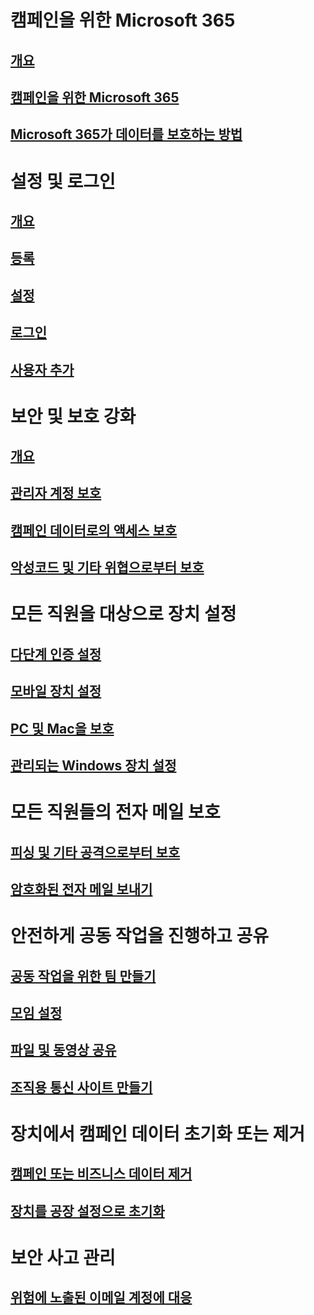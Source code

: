 # 캠페인을 위한 Microsoft 365
## [개요](index.md)
## [캠페인을 위한 Microsoft 365](get-microsoft-365-campaigns.md)
## [Microsoft 365가 데이터를 보호하는 방법](m365-campaigns-users.md)

# 설정 및 로그인
## [개요](microsoft-365-campaigns-setup-overview.md)
## [등록](m365-campaigns-sign-up.md)
## [설정](../business/set-up.md?toc=/microsoft-365/campaigns/toc.json)
## [로그인](m365-campaigns-sign-in.md)
## [사용자 추가](../business/add-users-m365b.md?toc=/microsoft-365/campaigns/toc.json)

# 보안 및 보호 강화
## [개요](m365-campaigns-security-overview.md)
## [관리자 계정 보호](m365-campaigns-protect-admin-accounts.md)
## [캠페인 데이터로의 액세스 보호](m365-campaigns-conditional-access.md)
## [악성코드 및 기타 위협으로부터 보호](m365-campaigns-increase-protection.md) 

# 모든 직원을 대상으로 장치 설정
## [다단계 인증 설정](m365-campaigns-multifactor-authenication.md)
## [모바일 장치 설정](../business/set-up-mobile-devices.md?toc=/microsoft-365/campaigns/toc.json)
## [PC 및 Mac을 보호](m365-campaigns-protect-pcs-macs.md)
## [관리되는 Windows 장치 설정](../business/set-up-windows-devices.md?toc=/microsoft-365/campaigns/toc.json)

# 모든 직원들의 전자 메일 보호
## [피싱 및 기타 공격으로부터 보호](m365-campaigns-phishing-and-attacks.md)
## [암호화된 전자 메일 보내기](send-encrypted-email.md)

# 안전하게 공동 작업을 진행하고 공유
## [공동 작업을 위한 팀 만들기](create-teams-for-collaboration.md)
## [모임 설정](set-up-meetings.md)
## [파일 및 동영상 공유](share-files-and-videos.md)
## [조직용 통신 사이트 만들기](create-communications-site.md)

# 장치에서 캠페인 데이터 초기화 또는 제거 
## [캠페인 또는 비즈니스 데이터 제거](../business/remove-company-data.md?toc=/microsoft-365/campaigns/toc.json)
## [장치를 공장 설정으로 초기화](../business/reset-devices-to-factory-settings.md?toc=/microsoft-365/campaigns/toc.json)

# 보안 사고 관리
## [위험에 노출된 이메일 계정에 대응](/office365/securitycompliance/responding-to-a-compromised-email-account?toc=/microsoft-365/campaigns/toc.json&bc=/microsoft-365/campaigns/breadcrumb/toc.json)
